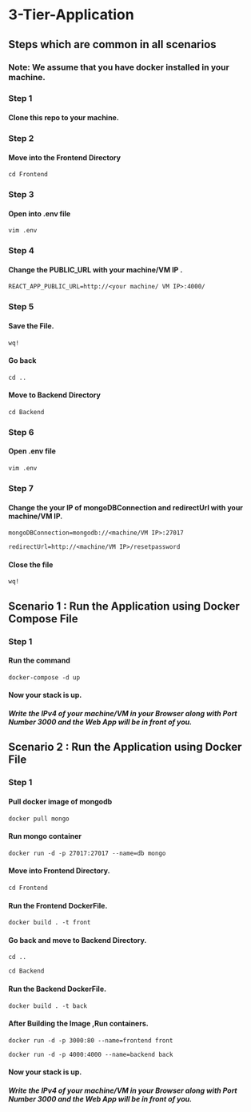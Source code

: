 # 3-Tier-Application

## Steps which are common in all scenarios

### Note: We assume that you have docker installed in your machine.

### Step 1

#### Clone this repo to your machine.


### Step 2
 
#### Move into the Frontend Directory

`cd Frontend`

### Step 3 

#### Open into .env file

`vim .env`

### Step 4 

#### Change the PUBLIC_URL with your machine/VM IP .

`REACT_APP_PUBLIC_URL=http://<your machine/ VM IP>:4000/`

### Step 5

#### Save the File.

  `wq!`
  
#### Go back  

  `cd ..`
  
#### Move to Backend Directory

  `cd Backend`

### Step 6

#### Open .env file

`vim .env`

### Step 7

#### Change the your IP of mongoDBConnection and redirectUrl with your machine/VM IP.

`mongoDBConnection=mongodb://<machine/VM IP>:27017`

`redirectUrl=http://<machine/VM IP>/resetpassword`

#### Close the file
  
  `wq!`


## Scenario 1 : Run the Application using Docker Compose File

### Step 1

#### Run the command

`docker-compose -d up`

#### Now your stack is up.

##### Write the IPv4 of your machine/VM in your Browser along with Port Number 3000 and the Web App will be in front of you.

## Scenario 2 : Run the Application using Docker File



### Step 1

#### Pull docker image of mongodb

`docker pull mongo`

#### Run mongo container

`docker run -d -p 27017:27017 --name=db mongo`

#### Move into Frontend Directory.

`cd Frontend`

#### Run the Frontend DockerFile.

`docker build . -t front`

#### Go back and move to Backend Directory.

`cd ..` 

`cd Backend`

#### Run the Backend DockerFile.

`docker build . -t back`


#### After Building the Image ,Run containers.

`docker run -d -p 3000:80 --name=frontend front`

`docker run -d -p 4000:4000 --name=backend back`

#### Now your stack is up.

##### Write the IPv4 of your machine/VM in your Browser along with Port Number 3000 and the Web App will be in front of you.





